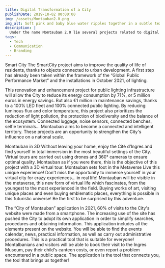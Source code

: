 ```yaml
---
title: Digital Transformation of a City 
publishDate: 2019-10-02 00:00:00
img: /assets/Montauban2.0.png
img_alt: Soft pink and baby blue water ripples together in a subtle texture.
description: |
  Under the name Montauban 2.0 lie several projects related to digital and new technologies 
tags:
  - Tech
  - Communication 
  - Branding
---
```


Smart City
The SmartCity project aims to improve the quality of life of residents, thanks to objects connected to urban development. A first step has already been taken within the framework of the “Global Public Performance Market” and the installations in October 2021, of lighting.

This renovation and enhancement project for public lighting infrastructure will allow the City to reduce its energy consumption by 71%, or 5 million euros in energy savings. But also €1 million in maintenance savings, thanks to a 100% LED fleet and 100% connected public lighting. By reducing luminous flux and color temperature, this project also prioritizes the reduction of light pollution, the protection of biodiversity and the balance of the ecosystem.
Connected luggage, noise sensors, connected benches, selfie terminals... Montauban aims to become a connected and intelligent territory. These projects are an opportunity to strengthen the City's influence on a national scale.

Montauban in 3D
Without leaving your home, enjoy the Cité d’Ingres and find yourself in total immersion in the most beautiful settings of the City. Virtual tours are carried out using drones and 360° cameras to ensure optimal quality. Montauban as if you were there, this is the objective of this project with a 3D virtual tour.
Montauban sets foot in the Metaverse
Live this unique experience! Don't miss the opportunity to immerse yourself in your virtual city for crazy experiences... in real life! Montauban will be visible in the metaverse, this new form of virtual life which fascinates, from the youngest to the most experienced in the field. Buying works of art, visiting unique places and even buying emblematic places, everything is possible in this futuristic universe! Be the first to be surprised by this adventure.

The “City of Montauban” application
In 2021, 60% of visits to the City's website were made from a smartphone. The increasing use of the site has pushed the City to adopt its own application in order to simplify searches, procedures and obtaining information. This application includes all the elements present on the website. You will be able to find the events calendar, news, practical information, as well as carry out administrative procedures. This is a practical tool that is suitable for everyone! Montalbanians and visitors will be able to book their visit to the Ingres Museum, pay their child's canteen costs, or even report a problem encountered in a public space. The application is the tool that connects you, the tool that brings us together!
